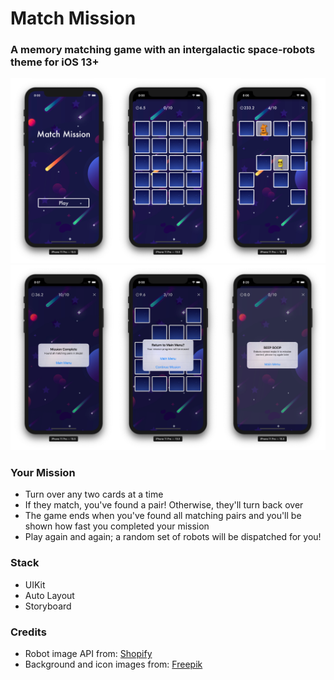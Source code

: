 #  Match Mission

<h3> A memory matching game with an intergalactic space-robots theme for iOS 13+ </h3>

![Mainscreen, No matches, Some matches](Screenshots/set1.png)
![Mainscreen, No matches, Some matches](Screenshots/set2.png)

<h3> Your Mission </h3>

- Turn over any two cards at a time
- If they match, you've found a pair! Otherwise, they'll turn back over
- The game ends when you've found all matching pairs and you'll be shown how fast you completed your mission
- Play again and again; a random set of robots will be dispatched for you!

<h3> Stack </h3>

- UIKit
- Auto Layout
- Storyboard

<h3> Credits </h3>

- Robot image API from: <a href="https://shopicruit.myshopify.com/admin/products.json?page=1&access_token=c32313df0d0ef512ca64d5b336a0d7c6">Shopify</a> 
- Background and icon images from: <a href="http://www.freepik.com">Freepik</a> 

